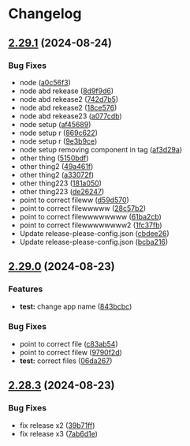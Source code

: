# Changelog

## [2.29.1](https://github.com/jmosqueraabatech/existent-repo-with-version/compare/v2.29.0...v2.29.1) (2024-08-24)


### Bug Fixes

* node ([a0c56f3](https://github.com/jmosqueraabatech/existent-repo-with-version/commit/a0c56f35371feec11153c18d5e0094134d6eac3b))
* node abd rekease ([8d9f9d6](https://github.com/jmosqueraabatech/existent-repo-with-version/commit/8d9f9d6528efd3c9c0a25744dd8873cc0bfec87d))
* node abd rekease2 ([742d7b5](https://github.com/jmosqueraabatech/existent-repo-with-version/commit/742d7b52386e93649f8a4ec3f13d1ceae57c6eaf))
* node abd rekease2 ([18ce576](https://github.com/jmosqueraabatech/existent-repo-with-version/commit/18ce576754fb1beddb17289007041c8e269a1c5f))
* node abd rekease23 ([a077cdb](https://github.com/jmosqueraabatech/existent-repo-with-version/commit/a077cdb6b2a9aab4f690e4456d9291bc3f3c2076))
* node setup ([af45689](https://github.com/jmosqueraabatech/existent-repo-with-version/commit/af456896c31af0cf758cfc33eeb3bbbf576742b5))
* node setup r ([869c622](https://github.com/jmosqueraabatech/existent-repo-with-version/commit/869c6229af7e5df1e45143246f02a19e67dc9323))
* node setup r ([9e3b9ce](https://github.com/jmosqueraabatech/existent-repo-with-version/commit/9e3b9ce5ff2a8e80c4eec2d7b8f6cc97ded9f5b1))
* node setup removing component in tag ([af3d29a](https://github.com/jmosqueraabatech/existent-repo-with-version/commit/af3d29abec1ed74fc19f23427d0ab092ab17df03))
* other thing ([5150bdf](https://github.com/jmosqueraabatech/existent-repo-with-version/commit/5150bdf90f55e6c792a1fce5b50b70f8359b95af))
* other thing2 ([49a461f](https://github.com/jmosqueraabatech/existent-repo-with-version/commit/49a461fd5aa8ca3af40c31d57caa32c279d1cdd0))
* other thing2 ([a33072f](https://github.com/jmosqueraabatech/existent-repo-with-version/commit/a33072f7f518fab15303366a99754a759c9b7dd1))
* other thing223 ([181a050](https://github.com/jmosqueraabatech/existent-repo-with-version/commit/181a0503f402839561c4adeebf3dde2d0d09ab54))
* other thing223 ([de26247](https://github.com/jmosqueraabatech/existent-repo-with-version/commit/de2624766bfac3e7ca4a5cdb3eb0d6b8474baf4e))
* point to correct fileww ([d59d570](https://github.com/jmosqueraabatech/existent-repo-with-version/commit/d59d57046ab1a7ac65f76c19426d8a3c73dbe71b))
* point to correct filewwwww ([28c57b2](https://github.com/jmosqueraabatech/existent-repo-with-version/commit/28c57b2a2808dfaa76f42e26569b258cba1edcf5))
* point to correct filewwwwwwww ([61ba2cb](https://github.com/jmosqueraabatech/existent-repo-with-version/commit/61ba2cbf5a4abc523be8511756b8a6e8921f9428))
* point to correct filewwwwwwww2 ([1fc37fb](https://github.com/jmosqueraabatech/existent-repo-with-version/commit/1fc37fba481bfad04808d15e7a7abbf0410f8564))
* Update release-please-config.json ([cbdee26](https://github.com/jmosqueraabatech/existent-repo-with-version/commit/cbdee2675a3c84f57202d4de9995cda6b9a53875))
* Update release-please-config.json ([bcba216](https://github.com/jmosqueraabatech/existent-repo-with-version/commit/bcba21618add4938a975d82c7505df7a681fca94))

## [2.29.0](https://github.com/jmosqueraabatech/existent-repo-with-version/compare/v2.28.3...v2.29.0) (2024-08-23)


### Features

* **test:** change app name ([843bcbc](https://github.com/jmosqueraabatech/existent-repo-with-version/commit/843bcbc52406d9dc9fca5ae330973992cfc7dec6))


### Bug Fixes

* point to correct file ([c83ab54](https://github.com/jmosqueraabatech/existent-repo-with-version/commit/c83ab5479b26b022f6fdfbed2816e04e085e71b1))
* point to correct filew ([9790f2d](https://github.com/jmosqueraabatech/existent-repo-with-version/commit/9790f2d84b621daf0f4ebd78ed8792aded668dca))
* **test:** correct files ([06da267](https://github.com/jmosqueraabatech/existent-repo-with-version/commit/06da267c8dd45d7c479644e03e25e4c62d1994e9))

## [2.28.3](https://github.com/jmosqueraabatech/existent-repo-with-version/compare/2.28.2...v2.28.3) (2024-08-23)


### Bug Fixes

* fix release x2 ([39b71ff](https://github.com/jmosqueraabatech/existent-repo-with-version/commit/39b71ff810d2ff55736683f384818d7a35fea404))
* fix release x3 ([7ab6d1e](https://github.com/jmosqueraabatech/existent-repo-with-version/commit/7ab6d1e9d5b8c24e3513a72fd1f3c769899dfe80))
